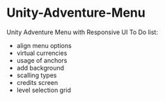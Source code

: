 # Unity-Adventure-Menu
Unity Adventure Menu with Responsive UI
To Do list:
  - align menu options
  - virtual currencies
  - usage of anchors
  - add background
  - scalling types
  - credits screen
  - level selection grid

